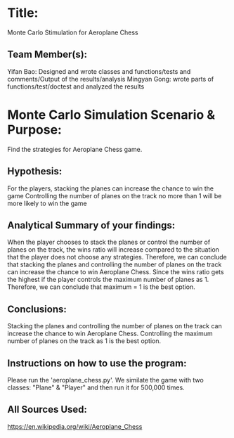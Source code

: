 # Title: 
Monte Carlo Stimulation for Aeroplane Chess

## Team Member(s):
Yifan Bao: Designed and wrote classes and functions/tests and comments/Output of the results/analysis
Mingyan Gong: wrote parts of functions/test/doctest and analyzed the results

# Monte Carlo Simulation Scenario & Purpose:
Find the strategies for Aeroplane Chess game.

## Hypothesis:
For the players, stacking the planes can increase the chance to win the game
Controlling the number of planes on the track no more than 1 will be more likely to win the game

## Analytical Summary of your findings: 
When the player chooses to stack the planes or control the number of planes on the track, the wins ratio will increase compared to the situation that the player does not choose any strategies. Therefore, we can conclude that stacking the planes and controlling the number of planes on the track can increase the chance to win Aeroplane Chess. 
Since the wins ratio gets the highest if the player controls the maximum number of planes as 1. Therefore, we can conclude that maximum = 1 is the best option.

## Conclusions: 
Stacking the planes and controlling the number of planes on the track can increase the chance to win Aeroplane Chess. 
Controlling the maximum number of planes on the track as 1 is the best option.

## Instructions on how to use the program:
Please run the 'aeroplane_chess.py'. 
We similate the game with two classes: "Plane" & "Player" and then run it for 500,000 times.

## All Sources Used:
https://en.wikipedia.org/wiki/Aeroplane_Chess
